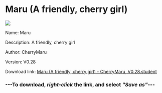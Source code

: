 # Maru (A friendly, cherry girl)

<img src = "https://raw.githubusercontent.com/Arbiter1223/Koukou-Gurashi-Custom-Students/master/Students/Files/Maru%20(A%20friendly%2C%20cherry%20girl).png">

Name: Maru

Description: A friendly, cherry girl

Author: CherryMaru

Version: V0.28

Download link: <a href="https://raw.githubusercontent.com/Arbiter1223/Koukou-Gurashi-Custom-Students/master/Students/Files/Maru%20(A%20friendly%2C%20cherry%20girl)%20-%20CherryMaru%2C%20V0.28.student">Maru (A friendly, cherry girl) - CherryMaru, V0.28.student</a>

### ---**To download, _right-click_ the link, and select _"Save as"_**---

